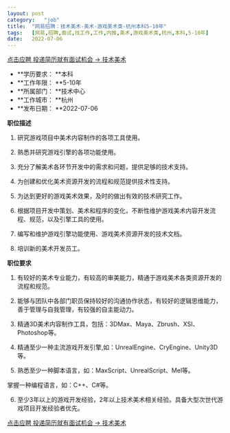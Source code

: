 ```yaml
---
layout:	post
category:	"job"
title:	"网易招聘：技术美术-美术-游戏美术类-杭州本科5-10年"
tags:	[网易,招聘,面试,找工作,工作,内推,美术,游戏美术类,杭州,本科,5-10年]
date:	2022-07-06
---
```


[点击应聘 投递简历就有面试机会 ->  技术美术](http://mobile.bole.netease.com/bole/boleDetail?id=37880&employeeId=346f03c3cda5f04c&key=all)



- **学历要求： **本科
- **工作年限： **5-10年
- **所属部门： **技术中心
- **工作城市： **杭州
- **发布日期： **2022-07-06



**职位描述**

1. 研究游戏项目中美术内容制作的各项工具使用。

2. 熟悉并研究游戏引擎的各项功能使用。

3. 充分了解美术各环节开发中的需求和问题，提供足够的技术支持。

4. 为创建和优化美术资源开发的流程和规范提供技术性支持。

5. 为达到更好的游戏美术效果，及时的做出有效的技术研究工作。

6. 根据项目开发中策划、美术和程序的变化，不断性维护游戏美术内容开发流程、规范，以及引擎工具的使用。

7. 编写和维护游戏引擎功能使用、游戏美术资源开发的技术文档。

8. 培训新的美术开发员工。





**职位要求**

1. 有较好的美术专业能力，有较高的审美能力，精通于游戏美术各类资源开发的流程和规范。

2. 能够与团队中各部门职员保持较好的沟通协作状态，有较好的逻辑思维能力，善于管理与自我管理，有较强的自主能动力。

3. 精通3D美术内容制作工具，包括：3DMax、Maya、Zbrush、XSI、Photoshop等。

4. 精通至少一种主流游戏开发引擎,如：UnrealEngine、CryEngine、Unity3D等。

5. 熟悉至少一种脚本语言，如：MaxScript、UnrealScript、Mel等。

掌握一种编程语言，如：C++、C#等。

6. 至少3年以上的游戏开发经验，2年以上技术美术相关经验。具备大型次世代游戏项目开发经验者优先。



[点击应聘 投递简历就有面试机会 ->  技术美术](http://mobile.bole.netease.com/bole/boleDetail?id=37880&employeeId=346f03c3cda5f04c&key=all)